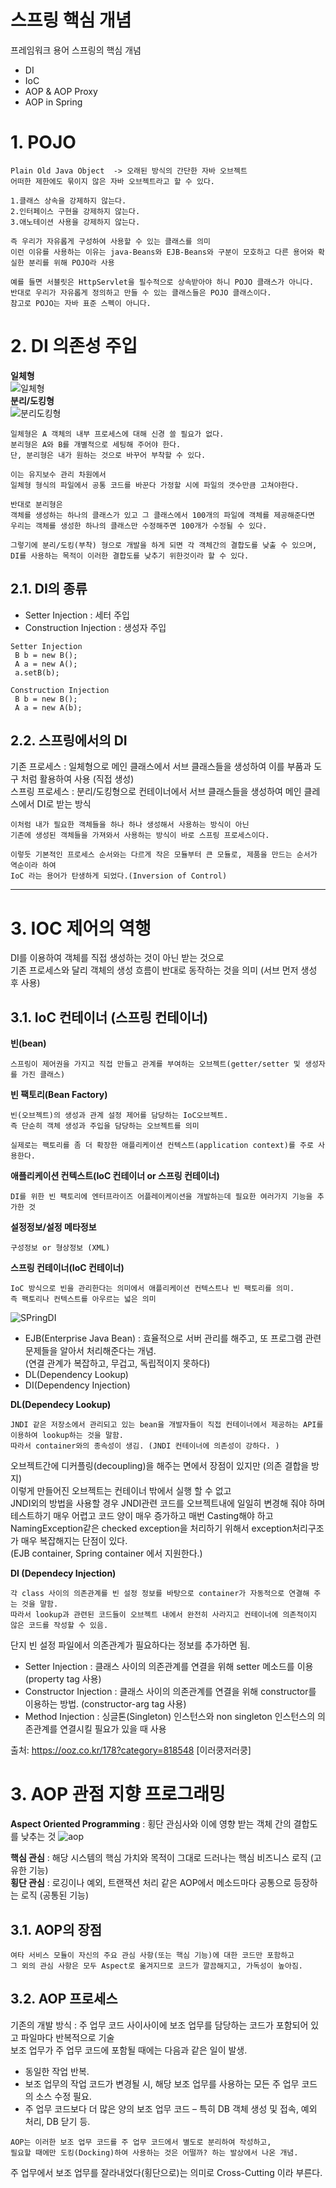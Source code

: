 스프링 핵심 개념
=======================
프레임워크 용어
스프링의 핵심 개념
 * DI
 * IoC
 * AOP & AOP Proxy
 * AOP in Spring
 
# 1. POJO
```
Plain Old Java Object  -> 오래된 방식의 간단한 자바 오브젝트
어떠한 제한에도 묶이지 않은 자바 오브젝트라고 할 수 있다.
   
1.클래스 상속을 강제하지 않는다.  
2.인터페이스 구현을 강제하지 않는다.
3.애노테이션 사용을 강제하지 않는다.
   
즉 우리가 자유롭게 구성하여 사용할 수 있는 클래스를 의미 
이런 이유를 사용하는 이유는 java-Beans와 EJB-Beans와 구분이 모호하고 다른 용어와 확실한 분리를 위해 POJO라 사용 

예를 들면 서블릿은 HttpServlet을 필수적으로 상속받아야 하니 POJO 클래스가 아니다.
반대로 우리가 자유롭게 정의하고 만들 수 있는 클래스들은 POJO 클래스이다.
참고로 POJO는 자바 표준 스펙이 아니다. 
```
   
# 2. DI 의존성 주입
**일체형**   
![일체형](https://user-images.githubusercontent.com/50267433/71542583-8bcf8180-29ab-11ea-8f9a-e1a84eb82f75.png)   
**분리/도킹형**   
![분리도킹형](https://user-images.githubusercontent.com/50267433/71542584-8ffb9f00-29ab-11ea-990a-e7793f67f3ae.png)  
```
일체형은 A 객체의 내부 프로세스에 대해 신경 쓸 필요가 없다. 
분리형은 A와 B를 개별적으로 세팅해 주어야 한다. 
단, 분리형은 내가 원하는 것으로 바꾸어 부착할 수 있다. 

이는 유지보수 관리 차원에서 
일체형 형식의 파일에서 공통 코드를 바꾼다 가정할 시에 파일의 갯수만큼 고쳐야한다.

반대로 분리형은 
객체를 생성하는 하나의 클래스가 있고 그 클래스에서 100개의 파일에 객체를 제공해준다면 
우리는 객체를 생성한 하나의 클래스만 수정해주면 100개가 수정될 수 있다.  

그렇기에 분리/도킹(부착) 형으로 개발을 하게 되면 각 객체간의 결합도를 낮출 수 있으며, 
DI를 사용하는 목적이 이러한 결합도를 낮추기 위한것이라 할 수 있다.
```
## 2.1. DI의 종류
* Setter Injection : 세터 주입
* Construction Injection : 생성자 주입

```
Setter Injection
 B b = new B();
 A a = new A();
 a.setB(b);

Construction Injection
 B b = new B();
 A a = new A(b);
```
## 2.2. 스프링에서의 DI
기존 프로세스 : 일체형으로 메인 클래스에서 서브 클래스들을 생성하여 이를 부품과 도구 처럼 활용하여 사용 (직접 생성)    
스프링 프로세스 : 분리/도킹형으로 컨테이너에서 서브 클래스들을 생성하여 메인 클레스에서 DI로 받는 방식  
```
이처럼 내가 필요한 객체들을 하나 하나 생성해서 사용하는 방식이 아닌 
기존에 생성된 객체들을 가져와서 사용하는 방식이 바로 스프링 프로세스이다.   

이렇듯 기본적인 프로세스 순서와는 다르게 작은 모듈부터 큰 모듈로, 제품을 만드는 순서가 역순이라 하여
IoC 라는 용어가 탄생하게 되었다.(Inversion of Control)
```

***
# 3. IOC 제어의 역행
DI를 이용하여 객체를 직접 생성하는 것이 아닌 받는 것으로        
기존 프로세스와 달리 객체의 생성 흐름이 반대로 동작하는 것을 의미 (서브 먼저 생성 후 사용)        
## 3.1. IoC 컨테이너 (스프링 컨테이너)
**빈(bean)**
```
스프링이 제어권을 가지고 직접 만들고 관계를 부여하는 오브젝트(getter/setter 및 생성자를 가진 클래스)
```
**빈 팩토리(Bean Factory)**
```
빈(오브젝트)의 생성과 관계 설정 제어를 담당하는 IoC오브젝트. 
즉 단순히 객체 생성과 주입을 담당하는 오브젝트를 의미 

실제로는 팩토리를 좀 더 확장한 애플리케이션 컨텍스트(application context)를 주로 사용한다.
```
**애플리케이션 컨텍스트(IoC 컨테이너 or 스프링 컨테이너)**
```
DI를 위한 빈 팩토리에 엔터프라이즈 어플레이케이션을 개발하는데 필요한 여러가지 기능을 추가한 것 
```
**설정정보/설정 메타정보**
```
구성정보 or 형상정보 (XML)
```
**스프링 컨테이너(IoC 컨테이너)**
```
IoC 방식으로 빈을 관리한다는 의미에서 애플리케이션 컨텍스트나 빈 팩토리를 의미.
즉 팩토리나 컨텍스트를 아우르는 넓은 의미
```
![SPringDI](https://user-images.githubusercontent.com/50267433/71543013-401fd680-29b1-11ea-935d-e35a16b8e43a.png)

* EJB(Enterprise Java Bean) : 효율적으로 서버 관리를 해주고, 또 프로그램 관련 문제들을 알아서 처리해준다는 개념.   
  (연결 관계가 복잡하고, 무겁고, 독립적이지 못하다)  
* DL(Dependency Lookup)  
* DI(Dependency Injection)

 

**DL(Dependecy Lookup)**
```
JNDI 같은 저장소에서 관리되고 있는 bean을 개발자들이 직접 컨테이너에서 제공하는 API를 이용하여 lookup하는 것을 말함.
따라서 container와의 종속성이 생김. (JNDI 컨테이너에 의존성이 강하다. )
```
오브젝트간에 디커플링(decoupling)을 해주는 면에서 장점이 있지만 (의존 결합을 방지)       
이렇게 만들어진 오브젝트는 컨테이너 밖에서 실행 할 수 없고        
JNDI외의 방법을 사용할 경우 JNDI관련 코드를 오브젝트내에 일일히 변경해 줘야 하며        
테스트하기 매우 어렵고 코드 양이 매우 증가하고 매번 Casting해야 하고            
NamingException같은 checked exception을 처리하기 위해서 exception처리구조가 매우 복잡해지는 단점이 있다.   
(EJB container, Spring container 에서 지원한다.)  

**DI (Dependecy Injection)**
```
각 class 사이의 의존관계를 빈 설정 정보를 바탕으로 container가 자동적으로 연결해 주는 것을 말함. 
따라서 lookup과 관련된 코드들이 오브젝트 내에서 완전히 사라지고 컨테이너에 의존적이지 않은 코드를 작성할 수 있음.
```
  
단지 빈 설정 파일에서 의존관계가 필요하다는 정보를 추가하면 됨.    
* Setter Injection : 클래스 사이의 의존관계를 연결을 위해 setter 메소드를 이용 (property tag 사용)
* Constructor Injection : 클래스 사이의 의존관계를 연결을 위해 constructor를 이용하는 방법. (constructor-arg tag 사용)
* Method Injection : 싱글톤(Singleton) 인스턴스와 non singleton 인스턴스의 의존관계를 연결시킬 필요가 있을 때 사용

출처: https://ooz.co.kr/178?category=818548 [이러쿵저러쿵]

# 3. AOP 관점 지향 프로그래밍
**Aspect Oriented Programming** : 횡단 관심사와 이에 영향 받는 객체 간의 결합도를 낮추는 것 
![aop](https://user-images.githubusercontent.com/50267433/71543123-ee784b80-29b2-11ea-8f2a-da8650b86c05.jpg)
  
**핵심 관심** : 해당 시스템의 핵심 가치와 목적이 그대로 드러나는 핵심 비즈니스 로직 (고유한 기능)   
**횡단 관심** : 로깅이나 예외, 트랜잭션 처리 같은 AOP에서 메소드마다 공통으로 등장하는 로직 (공통된 기능)     

## 3.1. AOP의 장점
```
여타 서비스 모듈이 자신의 주요 관심 사항(또는 핵심 기능)에 대한 코드만 포함하고 
그 외의 관심 사항은 모두 Aspect로 옮겨지므로 코드가 깔끔해지고, 가독성이 높아짐.
```
## 3.2. AOP 프로세스
기존의 개발 방식 : 주 업무 코드 사이사이에 보조 업무를 담당하는 코드가 포함되어 있고 파일마다 반복적으로 기술   
보조 업무가 주 업무 코드에 포함될 때에는 다음과 같은 일이 발생.   
  * 동일한 작업 반복.  
  * 보조 업무의 작업 코드가 변경될 시, 해당 보조 업무를 사용하는 모든 주 업무 코드의 소스 수정 필요.   
  * 주 업무 코드보다 더 많은 양의 보조 업무 코드 – 특히 DB 객체 생성 및 접속, 예외 처리, DB 닫기 등.   
```
AOP는 이러한 보조 업무 코드를 주 업무 코드에서 별도로 분리하여 작성하고, 
필요할 때에만 도킹(Docking)하여 사용하는 것은 어떨까? 하는 발상에서 나온 개념.
```
주 업무에서 보조 업무를 잘라내었다(횡단으로)는 의미로 Cross-Cutting 이라 부른다.   

